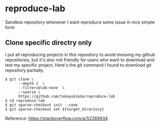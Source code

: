 reproduce-lab
=====

Sandbox repository whenever I want reproduce some issue in nice simple form

Clone specific directry only
-----

I put all reproducing projects in this repository to avoid messing my github repositories, but it's also not friendly for users who want to download and test my specific project.
Here's the git command I found to download git repository partially.

```shell
$ git clone \
      --depth 1  \
      --filter=blob:none  \
      --sparse \
      https://github.com/takayukioda/reproduce-lab
$ cd reproduce-lab
$ git sparse-checkout init --cone
$ git sparse-checkout set ${target_directory}
```

Reference: https://stackoverflow.com/a/52269934

